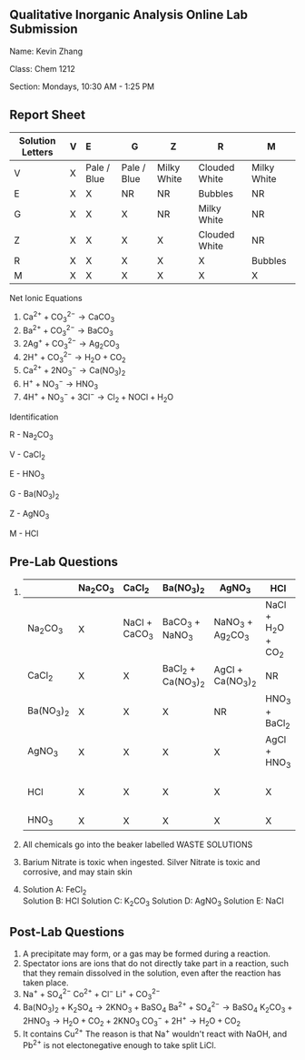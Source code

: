 ## Qualitative Inorganic Analysis Online Lab Submission

Name: Kevin Zhang

Class: Chem 1212 

Section: Mondays, 10:30 AM - 1:25 PM

## Report Sheet

| Solution Letters | V    | E           | G           | Z           | R             | M           |
| ---------------- | ---- | :---------- | ----------- | ----------- | ------------- | ----------- |
| V                | X    | Pale / Blue | Pale / Blue | Milky White | Clouded White | Milky White |
| E                | X    | X           | NR          | NR          | Bubbles       | NR          |
| G                | X    | X           | X           | NR          | Milky White   | NR          |
| Z                | X    | X           | X           | X           | Clouded White | NR          |
| R                | X    | X           | X           | X           | X             | Bubbles     |
| M                | X    | X           | X           | X           | X             | X           |

Net Ionic Equations

1. $\text{Ca}^{2+} + \text{CO}_3^{2-} \rightarrow \text{CaCO}_3$
2. $\text{Ba}^{2+} + \text{CO}_3^{2-} \rightarrow \text{BaCO}_3$
3. $\text{2Ag}^{+} + \text{CO}_3^{2-} \rightarrow \text{Ag}_2\text{CO}_3$
4.  $2\text{H}^{+} + \text{CO}_3^{2-} \rightarrow \text{H}_2\text{O} + \text{CO}_2$
5. $\text{Ca}^{2+} + \text{2NO}_3^{-} \rightarrow \text{Ca(NO}_3)_2$
6. $\text{H}^{+} + \text{NO}_3^{-} \rightarrow \text{HNO}_3$
7. $4\text{H}^{+} + \text{NO}_3^{-} + \text{3Cl}^- \rightarrow \text{Cl}_2 + \text{NOCl} + \text{H}_2\text{O}$

Identification

R - $\text{Na}_2\text{CO}_3$

V - $\text{CaCl}_2$

E - $\text{HNO}_3$

G - $\text{Ba(NO}_3)_2$

Z - $\text{AgNO}_3$

M - $\text{HCl}$

## Pre-Lab Questions

1. |                          | $\text{Na}_2\text{CO}_3$ | $\text{CaCl}_2$       | $\text{Ba(NO}_3)_2$             | $\text{AgNO}_3$               | $\text{HCl}$                       | $\text{HNO}_3$                         |
   | ------------------------ | ------------------------ | :-------------------- | ------------------------------- | ----------------------------- | ---------------------------------- | -------------------------------------- |
   | $\text{Na}_2\text{CO}_3$ | X                        | NaCl + <br />CaCO$_3$ | BaCO$_3$ +<br />NaNO$_3$        | NaNO$_3$ + <br />Ag$_2$CO$_3$ | NaCl + <br />H$_2$O + <br />CO$_2$ | NaNO$_3$ + <br />H$_2$O + <br />CO$_2$ |
   | $\text{CaCl}_2$          | X                        | X                     | BaCl$_2$ + <br />Ca(NO$_3$)$_2$ | AgCl +<br />Ca(NO$_3$)$_2$    | NR                                 | HCl +<br />Ca(NO$_3$)$_2$              |
   | $\text{Ba(NO}_3)_2$      | X                        | X                     | X                               | NR                            | HNO$_3$ + <br />BaCl$_2$           | NR                                     |
   | $\text{AgNO}_3$          | X                        | X                     | X                               | X                             | AgCl + <br />HNO$_{3}$             | NR                                     |
   | $\text{HCl}$             | X                        | X                     | X                               | X                             | X                                  | H$_2$O +<br />Cl$_2$ + <br />NOCl      |
   | $\text{HNO}_3$           | X                        | X                     | X                               | X                             | X                                  | X                                      |

2. All chemicals go into the beaker labelled WASTE SOLUTIONS

3. Barium Nitrate is toxic when ingested. Silver Nitrate is toxic and corrosive, and may stain skin

4. Solution A: $\text{FeCl}_{2}$   
   Solution B: $\text{HCl}$
   Solution C: $\text{K}_{2}\text{CO}_{3}$
   Solution D: $\text{AgNO}_{3}$
   Solution E: $\text{NaCl}$

## Post-Lab Questions

1. A precipitate may form, or a gas may be formed during a reaction.
2. Spectator ions are ions that do not directly take part in a reaction, such that they remain dissolved in the solution, even after the reaction has taken place.
3. $\text{Na}^+ + \text{SO}_{4}^{2-}$
   $\text{Co}^{2+} + \text{Cl}^-$
   $\text{Li}^+ + \text{CO}_3^{2-}$
4. $\text{Ba(NO}_3)_2 + \text{K}_2\text{SO}_4 \rightarrow 2\text{KNO}_3 + \text{BaSO}_4$
   $\text{Ba}^{2+} + \text{SO}_4^{2-} \rightarrow \text{BaSO}_4$
   $\text{K}_2\text{CO}_3 + 2\text{HNO}_3 \rightarrow \text{H}_2\text{O} + \text{CO}_2 + 2\text{KNO}_3$
   $\text{CO}_3^- + 2\text{H}^+ \rightarrow \text{H}_2\text{O} + \text{CO}_2$
5. It contains $\text{Cu}^{2+}$
   The reason is that $\text{Na}^+$ wouldn't react with $\text{NaOH}$, and $\text{Pb}^{2+}$ is not electonegative enough to take split $\text{LiCl}$. 